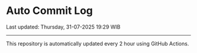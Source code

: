 # Auto Commit Log

Last updated: Thursday, 31-07-2025 19:29 WIB

---

This repository is automatically updated every 2 hour using GitHub Actions.
